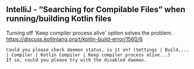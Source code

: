 
## IntelliJ - “Searching for Compilable Files” when running/building Kotlin files
Turning off 'Keep compiler process alive' option solves the problem.
https://discuss.kotlinlang.org/t/kotlin-build-error/1560/6

```
Could you please check daemon status, is it on? (Settings | Build,... | Compiler | Kotlin Compiler | Keep compiler process alive...)
If so, could you please try with the disabled daemon.
```

